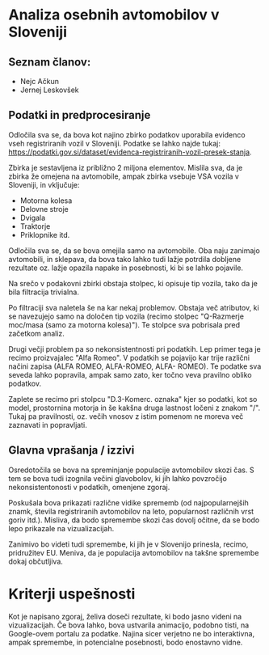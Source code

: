 # Analiza osebnih avtomobilov v Sloveniji

## Seznam članov:
* Nejc Ačkun
* Jernej Leskovšek


## Podatki in predprocesiranje
Odločila sva se, da bova kot najino zbirko podatkov uporabila evidenco vseh registriranih vozil v Sloveniji. Podatke se lahko najde tukaj: https://podatki.gov.si/dataset/evidenca-registriranih-vozil-presek-stanja.

Zbirka je sestavljena iz približno 2 miljona elementov. Mislila sva, da je zbirka že omejena na avtomobile, ampak zbirka vsebuje VSA vozila v Sloveniji, in vključuje:
 * Motorna kolesa
 * Delovne stroje
 * Dvigala
 * Traktorje
 * Priklopnike itd.
 
Odločila sva se, da se bova omejila samo na avtomobile. Oba naju zanimajo avtomobili, in sklepava, da bova tako lahko tudi lažje potrdila dobljene rezultate oz. lažje opazila napake in posebnosti, ki bi se lahko pojavile. 

Na srečo v podakovni zbirki obstaja stolpec, ki opisuje tip vozila, tako da je bila filtracija trivialna.

Po filtraciji sva naletela še na kar nekaj problemov. Obstaja več atributov, ki se navezujejo samo na določen tip vozila (recimo stolpec "Q-Razmerje moc/masa (samo za motorna kolesa)"). Te stolpce sva pobrisala pred začetkom analiz.

Drugi večji problem pa so nekonsistentnosti pri podatkih. Lep primer tega je recimo proizvajalec "Alfa Romeo". V podatkih se pojavijo kar trije različni načini zapisa (ALFA ROMEO, ALFA-ROMEO, ALFA- ROMEO). Te podatke sva seveda lahko popravila, ampak samo zato, ker točno veva pravilno obliko podatkov. 

Zaplete se recimo pri stolpcu "D.3-Komerc. oznaka" kjer so podatki, kot so model, prostornina motorja in še kakšna druga lastnost ločeni z znakom "/". Tukaj pa pravilnosti, oz. večih vnosov z istim pomenom ne moreva več zaznavati in popravljati.

## Glavna vprašanja / izzivi
Osredotočila se bova na spreminjanje populacije avtomobilov skozi čas. S tem se bova tudi izognila večini glavobolov, ki jih lahko povzročijo nekonsistentonosti v podatkih, omenjene zgoraj.

Poskušala bova prikazati različne vidike sprememb (od najpopularnejših znamk, števila registriranih avtomobilov na leto, popularnost različnih vrst goriv itd.). Misliva, da bodo spremembe skozi čas dovolj očitne, da se bodo lepo prikazale na vizualizacijah.

Zanimivo bo videti tudi spremembe, ki jih je v Slovenijo prinesla, recimo, pridružitev EU. Meniva, da je populacija avtomobilov na takšne spremembe dokaj občutljiva.

# Kriterji uspešnosti
Kot je napisano zgoraj, želiva doseči rezultate, ki bodo jasno videni na vizualizacijah. Če bova lahko, bova ustvarila animacijo, podobno tisti, na Google-ovem portalu za podatke. Najina sicer verjetno ne bo interaktivna, ampak spremembe, in potencialne posebnosti, bodo enostavno vidne.

